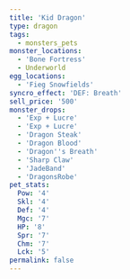 ```yaml
---
title: 'Kid Dragon'
type: dragon
tags:
  - monsters_pets
monster_locations:
  - 'Bone Fortress'
  - Underworld
egg_locations:
  - 'Fieg Snowfields'
syncro_effect: 'DEF: Breath'
sell_price: '500'
monster_drops:
  - 'Exp + Lucre'
  - 'Exp + Lucre'
  - 'Dragon Steak'
  - 'Dragon Blood'
  - 'Dragon''s Breath'
  - 'Sharp Claw'
  - 'JadeBand'
  - 'DragonsRobe'
pet_stats:
  Pow: '4'
  Skl: '4'
  Def: '4'
  Mgc: '7'
  HP: '8'
  Spr: '7'
  Chm: '7'
  Lck: '5'
permalink: false
---
```

